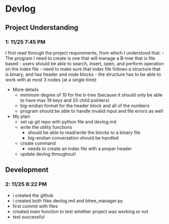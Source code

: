 # Devlog


## Project Understanding
### 1: 11/25 7:45 PM

I first read through the project requirements, from which I understood that:
    - The program I need to create is one that will manage a B-tree that is file based
    - users should be able to search, insert, open, and perform operation on the index file
    - need to make sure that index file follows a structure that is binary, and has header and node blocks
    - the structure has to be able to work with at most 3 nodes (at a single time)
- More details
    - minimum degree of 10 for the b-tree (because it should only be able to have max 19 keys and 20 child pointers)
    - big-endian format for the header block and all of the numbers
    - program should be able to handle invalid input and file errors as well
- My plan:
    - set up git repo with python file and devlog.md
    - write the utility functions
        - should be able to read/write the blocks to a binary file
        - big-endian conversation should be handled
    - create command
        - needs to create an index file with a proper header
    - update devlog throughout!

## Development
### 2: 11/25 8:22 PM

- i created the github
- i created both files devlog.md and btree_manager.py
- first commit with files
- created main function to test whether project was working or not
- test successful
